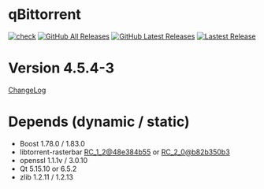 # qBittorrent
[![check](https://github.com/brvphoenix/auto-build/actions/workflows/ci.yml/badge.svg?event=push)](https://github.com/brvphoenix/auto-build/actions)
[![GitHub All Releases](https://img.shields.io/github/downloads/brvphoenix/auto-build/total)](https://github.com/brvphoenix/auto-build/releases)
[![GitHub Latest Releases](https://img.shields.io/github/downloads-pre/brvphoenix/auto-build/latest/total)](https://github.com/brvphoenix/auto-build/releases)
[![Lastest Release](https://img.shields.io/github/v/release/brvphoenix/auto-build.svg?include_prereleases&logo=github&cacheSeconds=10&label=latest)](https://github.com/brvphoenix/auto-build/releases/latest)

# Version 4.5.4-3
[ChangeLog](https://github.com/qbittorrent/qBittorrent/blob/v4_5_x/Changelog)

# Depends (dynamic / static)
* Boost 1.78.0 / 1.83.0
* libtorrent-rasterbar [RC_1_2@48e384b55](https://github.com/arvidn/libtorrent/commits/RC_1_2?before=48e384b55e0e2cebc24db996df6b36f3c935a112+35&branch=RC_1_2) or [RC_2_0@b82b350b3](https://github.com/arvidn/libtorrent/commits/RC_2_0?before=b82b350b38147ac7ddf6ec41027ebe07dc15f913+35&branch=RC_2_0)
* openssl 1.1.1v / 3.0.10
* Qt 5.15.10 or 6.5.2
* zlib 1.2.11 / 1.2.13
